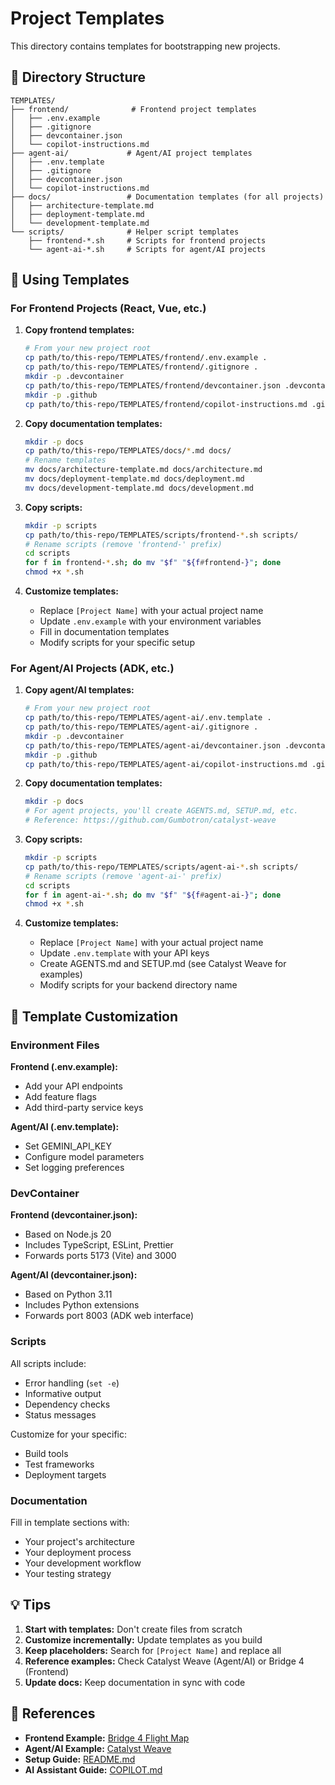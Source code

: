 # Project Templates

This directory contains templates for bootstrapping new projects.

## 📁 Directory Structure

```
TEMPLATES/
├── frontend/              # Frontend project templates
│   ├── .env.example
│   ├── .gitignore
│   ├── devcontainer.json
│   └── copilot-instructions.md
├── agent-ai/             # Agent/AI project templates
│   ├── .env.template
│   ├── .gitignore
│   ├── devcontainer.json
│   └── copilot-instructions.md
├── docs/                 # Documentation templates (for all projects)
│   ├── architecture-template.md
│   ├── deployment-template.md
│   └── development-template.md
└── scripts/              # Helper script templates
    ├── frontend-*.sh     # Scripts for frontend projects
    └── agent-ai-*.sh     # Scripts for agent/AI projects
```

## 🚀 Using Templates

### For Frontend Projects (React, Vue, etc.)

1. **Copy frontend templates:**
   ```bash
   # From your new project root
   cp path/to/this-repo/TEMPLATES/frontend/.env.example .
   cp path/to/this-repo/TEMPLATES/frontend/.gitignore .
   mkdir -p .devcontainer
   cp path/to/this-repo/TEMPLATES/frontend/devcontainer.json .devcontainer/
   mkdir -p .github
   cp path/to/this-repo/TEMPLATES/frontend/copilot-instructions.md .github/
   ```

2. **Copy documentation templates:**
   ```bash
   mkdir -p docs
   cp path/to/this-repo/TEMPLATES/docs/*.md docs/
   # Rename templates
   mv docs/architecture-template.md docs/architecture.md
   mv docs/deployment-template.md docs/deployment.md
   mv docs/development-template.md docs/development.md
   ```

3. **Copy scripts:**
   ```bash
   mkdir -p scripts
   cp path/to/this-repo/TEMPLATES/scripts/frontend-*.sh scripts/
   # Rename scripts (remove 'frontend-' prefix)
   cd scripts
   for f in frontend-*.sh; do mv "$f" "${f#frontend-}"; done
   chmod +x *.sh
   ```

4. **Customize templates:**
   - Replace `[Project Name]` with your actual project name
   - Update `.env.example` with your environment variables
   - Fill in documentation templates
   - Modify scripts for your specific setup

### For Agent/AI Projects (ADK, etc.)

1. **Copy agent/AI templates:**
   ```bash
   # From your new project root
   cp path/to/this-repo/TEMPLATES/agent-ai/.env.template .
   cp path/to/this-repo/TEMPLATES/agent-ai/.gitignore .
   mkdir -p .devcontainer
   cp path/to/this-repo/TEMPLATES/agent-ai/devcontainer.json .devcontainer/
   mkdir -p .github
   cp path/to/this-repo/TEMPLATES/agent-ai/copilot-instructions.md .github/
   ```

2. **Copy documentation templates:**
   ```bash
   mkdir -p docs
   # For agent projects, you'll create AGENTS.md, SETUP.md, etc.
   # Reference: https://github.com/Gumbotron/catalyst-weave
   ```

3. **Copy scripts:**
   ```bash
   mkdir -p scripts
   cp path/to/this-repo/TEMPLATES/scripts/agent-ai-*.sh scripts/
   # Rename scripts (remove 'agent-ai-' prefix)
   cd scripts
   for f in agent-ai-*.sh; do mv "$f" "${f#agent-ai-}"; done
   chmod +x *.sh
   ```

4. **Customize templates:**
   - Replace `[Project Name]` with your actual project name
   - Update `.env.template` with your API keys
   - Create AGENTS.md and SETUP.md (see Catalyst Weave for examples)
   - Modify scripts for your backend directory name

## 📝 Template Customization

### Environment Files

**Frontend (.env.example):**
- Add your API endpoints
- Add feature flags
- Add third-party service keys

**Agent/AI (.env.template):**
- Set GEMINI_API_KEY
- Configure model parameters
- Set logging preferences

### DevContainer

**Frontend (devcontainer.json):**
- Based on Node.js 20
- Includes TypeScript, ESLint, Prettier
- Forwards ports 5173 (Vite) and 3000

**Agent/AI (devcontainer.json):**
- Based on Python 3.11
- Includes Python extensions
- Forwards port 8003 (ADK web interface)

### Scripts

All scripts include:
- Error handling (`set -e`)
- Informative output
- Dependency checks
- Status messages

Customize for your specific:
- Build tools
- Test frameworks
- Deployment targets

### Documentation

Fill in template sections with:
- Your project's architecture
- Your deployment process
- Your development workflow
- Your testing strategy

## 💡 Tips

1. **Start with templates:** Don't create files from scratch
2. **Customize incrementally:** Update templates as you build
3. **Keep placeholders:** Search for `[Project Name]` and replace all
4. **Reference examples:** Check Catalyst Weave (Agent/AI) or Bridge 4 (Frontend)
5. **Update docs:** Keep documentation in sync with code

## 🔗 References

- **Frontend Example:** [Bridge 4 Flight Map](https://github.com/Gumbotron/bridge-4-flight-map)
- **Agent/AI Example:** [Catalyst Weave](https://github.com/Gumbotron/catalyst-weave)
- **Setup Guide:** [README.md](../README.md)
- **AI Assistant Guide:** [COPILOT.md](../COPILOT.md)
